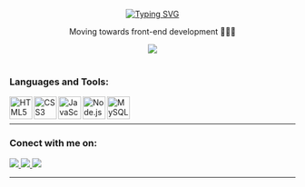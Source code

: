 <p align="center">
<a href="https://git.io/typing-svg"><img src="https://readme-typing-svg.demolab.com?font=Lato&size=40&duration=3000&pause=1000&color=F70000&center=true&vCenter=true&width=630&lines=Hello+welcome%2C+I+am+Daniel+%F0%9F%91%A8%F0%9F%8F%BB%E2%80%8D%F0%9F%92%BB;I+am+front-end+developer+from+brazil" alt="Typing SVG" /></a>
</p>

<div align="center">
    <p>Moving towards front-end development 👨‍💻🚀</p>
    <img src="https://komarev.com/ghpvc/?username=your-constDevDaniel&label=Visitors&style=for-the-badge"/>
</div>
<br>

 
 <h3> Languages and Tools:</h3>
 <p>
    <img align="left" alt="HTML5" width="40px" src="https://cdn.jsdelivr.net/gh/devicons/devicon/icons/html5/html5-original.svg"/>
    <img align="left" alt="CSS3" width="40px" src="https://cdn.jsdelivr.net/gh/devicons/devicon/icons/css3/css3-original.svg"/>
    <img align="left" alt="JavaScript" width="40px" src="https://cdn.jsdelivr.net/gh/devicons/devicon/icons/javascript/javascript-original.svg"/>
    <img align="left" alt="Node.js" width="40px" src="https://cdn.jsdelivr.net/gh/devicons/devicon/icons/nodejs/nodejs-original.svg"/>
    <img align="left" alt="MySQL" width="40px" src="https://cdn.jsdelivr.net/gh/devicons/devicon/icons/mysql/mysql-original.svg"/>
</p>

<br>
<br>
<hr>

<h3>Conect with me on:</h3>
<p>
    <a href="https://www.linkedin.com/in/constdevdaniel/">
        <img src="https://img.shields.io/badge/linkedin-%230077B5.svg?&style=for-the-badge&logo=linkedin&logoColor=white" />
    </a>  
    <a href="mailto:danielazoulay2010@gmail.com">
        <img src="https://img.shields.io/badge/Gmail-D14836?style=for-the-badge&logo=gmail&logoColor=white"/>        
    </a>
    <a href="https://t.me/DanielAzoulay">
        <img src="https://img.shields.io/badge/Telegram-2CA5E0?style=for-the-badge&logo=telegram&logoColor=white"/>        
    </a>
</p>

<hr>
